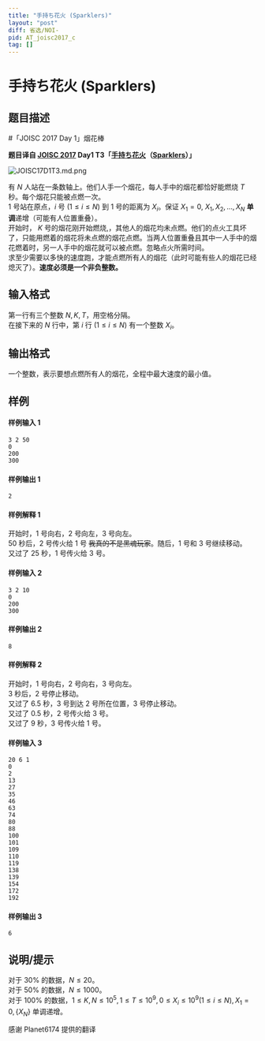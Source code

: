 ```yaml
---
title: "手持ち花火 (Sparklers)"
layout: "post"
diff: 省选/NOI-
pid: AT_joisc2017_c
tag: []
---
```


# 手持ち花火 (Sparklers)

## 题目描述

#「JOISC 2017 Day 1」烟花棒


**题目译自 [JOISC 2017](https://www.ioi-jp.org/camp/2017/2017-sp-tasks/index.html) Day1 T3「[手持ち花火](https://www.ioi-jp.org/camp/2017/2017-sp-tasks/2017-sp-d1.pdf)（[Sparklers](https://www.ioi-jp.org/camp/2017/2017-sp-tasks/2017-sp-d1-en.pdf)）」**

![JOISC17D1T3.md.png](http://www.z4a.net/images/2018/02/19/JOISC17D1T3.md.png)

有 $N$ 人站在一条数轴上。他们人手一个烟花，每人手中的烟花都恰好能燃烧 $T$ 秒。每个烟花只能被点燃一次。  
$1$ 号站在原点，$i$ 号 $(1\le i\le N)$ 到 $1$ 号的距离为 $X_i$。保证 $X_1=0,$ $X_1, X_2, \dots, X_N$ **单调**递增（可能有人位置重叠）。  
开始时， $K$ 号的烟花刚开始燃烧,，其他人的烟花均未点燃。他们的点火工具坏了，只能用燃着的烟花将未点燃的烟花点燃。当两人位置重叠且其中一人手中的烟花燃着时，另一人手中的烟花就可以被点燃。忽略点火所需时间。  
求至少需要以多快的速度跑，才能点燃所有人的烟花（此时可能有些人的烟花已经熄灭了）。**速度必须是一个非负整数。**

## 输入格式

第一行有三个整数 $N,K,T$，用空格分隔。  
在接下来的 $N$ 行中，第 $i$ 行 $(1\le i\le N)$ 有一个整数 $X_i$。

## 输出格式

一个整数，表示要想点燃所有人的烟花，全程中最大速度的最小值。

## 样例

#### 样例输入 1
```plain
3 2 50
0
200
300
```

#### 样例输出 1
```plain
2
```

#### 样例解释 1
开始时，$1$ 号向右，$2$ 号向左，$3$ 号向左。  
$50$ 秒后，$2$ 号传火给 $1$ 号 ~~我真的不是黑魂玩家~~。随后，$1$ 号和 $3$ 号继续移动。  
又过了 $25$ 秒，$1$ 号传火给 $3$ 号。

#### 样例输入 2
```plain
3 2 10
0
200
300
```

#### 样例输出 2
```plain
8
```

#### 样例解释 2
开始时，$1$ 号向右，$2$ 号向右，$3$ 号向左。  
$3$ 秒后，$2$ 号停止移动。  
又过了 $6.5$ 秒，$3$ 号到达 $2$ 号所在位置，$3$ 号停止移动。  
又过了 $0.5$ 秒，$2$ 号传火给 $3$ 号。  
又过了 $9$ 秒，$3$ 号传火给 $1$ 号。

#### 样例输入 3
```plain
20 6 1
0
2
13
27
35
46
63
74
80
88
100
101
109
110
119
138
139
154
172
192
```

#### 样例输出 3
```plain
6
```

## 说明/提示

对于 $30\%$ 的数据，$N \le 20$。  
对于 $50\%$ 的数据，$N \le 1000$。  
对于 $100\%$ 的数据，$1\le K, N \le 10^5, 1\le T\le 10^9, 0\le X_i\le 10^9 (1\le i\le N), X_1 = 0, \{X_N\}$ 单调递增。

感谢 Planet6174 提供的翻译

